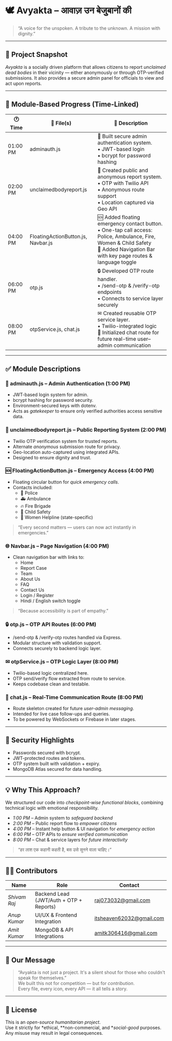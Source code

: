 # 🕊 Avyakta – आवाज़ उन बेजुबानों की

> “A voice for the unspoken. A tribute to the unknown. A mission with dignity.”

---

## 📌 Project Snapshot

*Avyakta* is a socially driven platform that allows citizens to report *unclaimed dead bodies* in their vicinity — either anonymously or through OTP-verified submissions. It also provides a secure admin panel for officials to view and act upon reports.

---

## 📂 Module-Based Progress (Time-Linked)

| 🕐 Time        | 📁 File(s)                            | 📌 Description                                                                 |
|---------------|----------------------------------------|--------------------------------------------------------------------------------|
| 01:00 PM      | adminauth.js                         | 🔐 Built secure admin authentication system.<br>• JWT-based login<br>• bcrypt for password hashing |
| 02:00 PM      | unclaimedbodyreport.js               | 📝 Created public and anonymous report system.<br>• OTP with Twilio API<br>• Anonymous route support<br>• Location captured via Geo API |
| 04:00 PM      | FloatingActionButton.js, Navbar.js | 🆘 Added floating emergency contact button.<br>• One-tap call access: Police, Ambulance, Fire, Women & Child Safety<br>📍 Added Navigation Bar with key page routes & language toggle |
| 06:00 PM      | otp.js                               | 🔒 Developed OTP route handler.<br>• /send-otp & /verify-otp endpoints<br>• Connects to service layer securely |
| 08:00 PM      | otpService.js, chat.js             | ✉ Created reusable OTP service layer.<br>• Twilio-integrated logic<br>💬 Initialized chat route for future real-time user–admin communication |

---

## ✅ Module Descriptions

### 🔐 adminauth.js – Admin Authentication (1:00 PM)

- JWT-based login system for admin.
- bcrypt hashing for password security.
- Environment-secured keys with dotenv.
- Acts as *gatekeeper* to ensure only verified authorities access sensitive data.

### 📝 unclaimedbodyreport.js – Public Reporting System (2:00 PM)

- Twilio OTP verification system for trusted reports.
- Alternate *anonymous* submission route for privacy.
- Geo-location auto-captured using integrated APIs.
- Designed to ensure dignity and trust.

### 🆘 FloatingActionButton.js – Emergency Access (4:00 PM)

- Floating circular button for *quick emergency calls*.
- Contacts included:
  - 🚨 Police
  - 🚑 Ambulance
  - 🔥 Fire Brigade
  - 👧 Child Safety
  - 👩 Women Helpline (state-specific)

> “Every second matters — users can now act instantly in emergencies.”

### 🌐 Navbar.js – Page Navigation (4:00 PM)

- Clean navigation bar with links to:
  - Home
  - Report Case
  - Team
  - About Us
  - FAQ
  - Contact Us
  - Login / Register
  - Hindi / English switch toggle

> “Because accessibility is part of empathy.”

### 🔒 otp.js – OTP API Routes (6:00 PM)

- /send-otp & /verify-otp routes handled via Express.
- Modular structure with validation support.
- Connects securely to backend logic layer.

### ✉ otpService.js – OTP Logic Layer (8:00 PM)

- Twilio-based logic centralized here.
- OTP send/verify flow extracted from route to service.
- Keeps codebase clean and testable.

### 💬 chat.js – Real-Time Communication Route (8:00 PM)

- Route skeleton created for future *user-admin messaging*.
- Intended for live case follow-ups and queries.
- To be powered by WebSockets or Firebase in later stages.

---

## 🔐 Security Highlights

- Passwords secured with bcrypt.
- JWT-protected routes and tokens.
- OTP system built with validation + expiry.
- MongoDB Atlas secured for data handling.

---

## 💡 Why This Approach?

We structured our code into *checkpoint-wise functional blocks*, combining technical logic with emotional responsibility.

- *1:00 PM* – Admin system to *safeguard backend*  
- *2:00 PM* – Public report flow to *empower citizens*  
- *4:00 PM* – Instant help button & UI navigation for *emergency action*  
- *6:00 PM* – OTP APIs to *ensure verified communication*  
- *8:00 PM* – Chat & service layers for *future interactivity*

> “हर लाश एक कहानी कहती है, बस उसे सुनने वाला चाहिए।”

---

## 👨‍💻 Contributors

| Name           | Role                                  | Contact                   |
|----------------|----------------------------------------|---------------------------|
| *Shivam Raj* | Backend Lead (JWT/Auth + OTP + Reports) | raj073032@gmail.com       |
| *Anup Kumar* | UI/UX & Frontend Integration           | itsheaven62032@gmail.com  |
| *Amit Kumar* | MongoDB & API Integrations             | amitk306416@gmail.com     |

---

## 🫡 Our Message

> “Avyakta is not just a project. It's a silent shout for those who couldn't speak for themselves.”  
> We built this not for competition — but for *contribution*.  
> Every file, every icon, every API — it all tells a story.

---

## 📄 License

This is an *open-source humanitarian project*.  
Use it strictly for *ethical, **non-commercial, and **social-good* purposes.  
Any misuse may result in legal consequences.